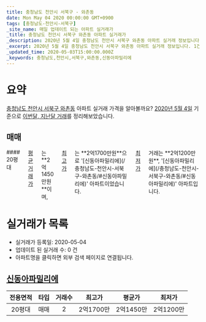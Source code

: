 ```yaml
---
title: 충청남도 천안시 서북구 - 와촌동
date: Mon May 04 2020 00:00:00 GMT+0900
tags: [충청남도-천안시-서북구]
_site_name: 매일 업데이트 되는 아파트 실거래가
_title: 충청남도 천안시 서북구 와촌동 아파트 실거래가
_description: 2020년 5월 4일 충청남도 천안시 서북구 와촌동 아파트 실거래 정보입니다. 1건 아파트 정보가 있습니다.
_excerpt: 2020년 5월 4일 충청남도 천안시 서북구 와촌동 아파트 실거래 정보입니다. 1건 아파트 정보가 있습니다.
_updated_time: 2020-05-03T15:00:00.000Z
_keywords: 충청남도,천안시,서북구,와촌동,신동아파밀리에
---
```





# 요약
<ins>충청남도 천안시 서북구 와촌동</ins> 아파트 실거래 가격을 알아볼까요? <ins>2020년 5월 4일</ins> 기준으로 <ins>이번달, 지난달 거래</ins>를 정리해보았습니다.

## 매매
<div class="container">
<div class="twelve columns" markdown="1">
#### 20평대
<ins>평균 거래가</ins>는 **2억1450만원**이며, <ins>최고가</ins>는 **2억1700만원**으로 '[신동아파밀리에](/충청남도-천안시-서북구-와촌동/#신동아파밀리에)' 아파트이었습니다. <ins>최저가</ins> 거래는 **2억1200만원**, '[신동아파밀리에](/충청남도-천안시-서북구-와촌동/#신동아파밀리에)' 아파트입니다.
</div>
</div>



# 실거래가 목록
- 실거래가 등록일: 2020-05-04
- 업데이트 된 실거래 수: 0 건
- 아파트명을 클릭하면 외부 검색 페이지로 연결됩니다.

## [신동아파밀리에](#신동아파밀리에)

|전용면적|타입|거래수|최고가|평균가|최저가|
|:---:|:---:|:---:|:---:|:---:|:---:|
|20평대|<span class="deal-type-1">매매</span>|2|2억1700만|2억1450만|2억1200만|

<br/>



